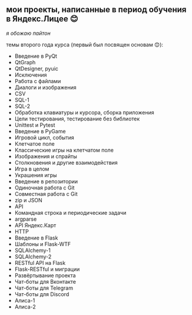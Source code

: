 ## мои проекты, написанные в период обучения в Яндекс.Лицее 😊
*я обожаю пайтон*


темы второго года курса (первый был посвящен основам 😊):
  * Введение в PyQt
  * QtGraph
  * QtDesigner, pyuic
  * Исключения
  * Работа с файлами
  * Диалоги и изображения
  * CSV
  * SQL-1
  * SQL-2
  * Обработка клавиатуры и курсора, сборка приложения
  * Цели тестирования, тестирование без библиотек
  * Unittest и Pytest
  * Введение в PyGame
  * Игровой цикл, события
  * Клетчатое поле
  * Классические игры на клетчатом поле
  * Изображения и спрайты
  * Столкновения и другие взаимодействия
  * Игра в целом
  * Украшения игры
  * Введение в репозитории
  * Одиночная работа с Git
  * Совместная работа с Git
  * zip и JSON
  * API
  * Командная строка и периодические задачи
  * argparse
  * API Яндекс.Карт
  * HTTP
  * Введение в Flask
  * Шаблоны и Flask-WTF
  * SQLAlchemy-1
  * SQLAlchemy-2
  * RESTful API на Flask
  * Flask-RESTful и миграции
  * Развёртывание проекта
  * Чат-боты для Вконтакте
  * Чат-боты для Telegram
  * Чат-боты для Discord
  * Алиса-1
  * Алиса-2
